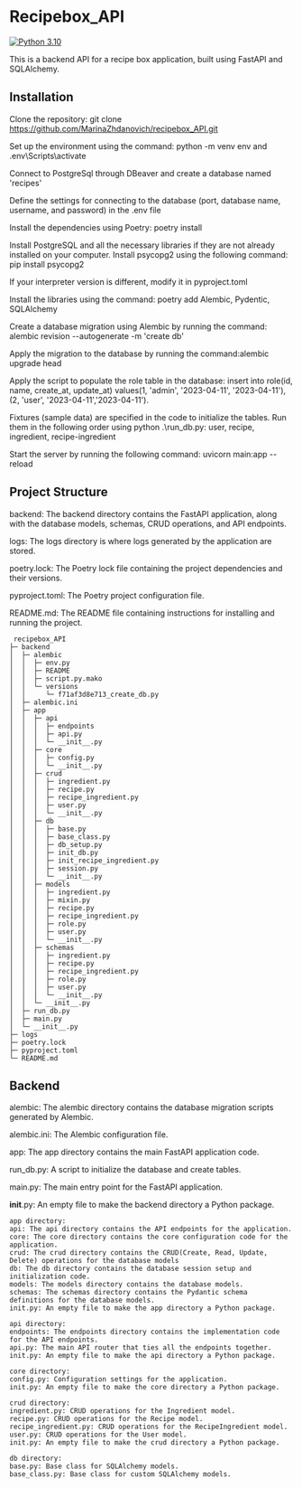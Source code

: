 # Recipebox_API
[![Python 3.10](https://img.shields.io/badge/python-3.10-blue.svg)](https://www.python.org/downloads/release/python-3100/)

This is a backend API for a recipe box application, built using FastAPI and SQLAlchemy.

## Installation


Clone the repository: git clone https://github.com/MarinaZhdanovich/recipebox_API.git

Set up the environment using the command: python -m venv env and .env\Scripts\activate

Connect to PostgreSql through DBeaver and create a database named 'recipes'

Define the settings for connecting to the database (port, database name, username, and password) in the .env file

Install the dependencies using Poetry: poetry install

Install PostgreSQL and all the necessary libraries if they are not already installed on your computer. Install psycopg2 using the following command:  pip install psycopg2 

If your interpreter version is different, modify it in pyproject.toml

Install the libraries using the command: poetry add Alembic, Pydentic, SQLAlchemy

Create a database migration using Alembic by running the command: alembic revision --autogenerate -m 'create db'

Apply the migration to the database by running the command:alembic upgrade head

Apply the script to populate the role table in the database: insert into role(id, name, create_at, update_at) values(1, 'admin', '2023-04-11', '2023-04-11'),(2, 'user', '2023-04-11','2023-04-11').

Fixtures (sample data) are specified in the code to initialize the tables. Run them in the following order using python .\run_db.py: user, recipe, ingredient, recipe-ingredient

Start the server by running the following command: uvicorn main:app --reload

## Project Structure

backend: The backend directory contains the FastAPI application, along with the database models, schemas, CRUD operations, and API endpoints.

logs: The logs directory is where logs generated by the application are stored.

poetry.lock: The Poetry lock file containing the project dependencies and their versions.

pyproject.toml: The Poetry project configuration file.

README.md: The README file containing instructions for installing and running the project.
```
 recipebox_API
├─ backend
│  ├─ alembic
│  │  ├─ env.py
│  │  ├─ README
│  │  ├─ script.py.mako
│  │  └─ versions
│  │     └─ f71af3d8e713_create_db.py
│  ├─ alembic.ini
│  ├─ app
│  │  ├─ api
│  │  │  ├─ endpoints
│  │  │  ├─ api.py
│  │  │  └─ __init__.py
│  │  ├─ core
│  │  │  ├─ config.py
│  │  │  └─ __init__.py
│  │  ├─ crud
│  │  │  ├─ ingredient.py
│  │  │  ├─ recipe.py
│  │  │  ├─ recipe_ingredient.py
│  │  │  ├─ user.py
│  │  │  └─ __init__.py
│  │  ├─ db
│  │  │  ├─ base.py
│  │  │  ├─ base_class.py
│  │  │  ├─ db_setup.py
│  │  │  ├─ init_db.py
│  │  │  ├─ init_recipe_ingredient.py
│  │  │  ├─ session.py
│  │  │  └─ __init__.py
│  │  ├─ models
│  │  │  ├─ ingredient.py
│  │  │  ├─ mixin.py
│  │  │  ├─ recipe.py
│  │  │  ├─ recipe_ingredient.py
│  │  │  ├─ role.py
│  │  │  ├─ user.py
│  │  │  └─ __init__.py
│  │  ├─ schemas
│  │  │  ├─ ingredient.py
│  │  │  ├─ recipe.py
│  │  │  ├─ recipe_ingredient.py
│  │  │  ├─ role.py
│  │  │  ├─ user.py
│  │  │  └─ __init__.py
│  │  └─ __init__.py
│  ├─ run_db.py
│  ├─ main.py
│  └─ __init__.py
├─ logs  
├─ poetry.lock
├─ pyproject.toml
└─ README.md
```

## Backend

alembic: The alembic directory contains the database migration scripts generated by Alembic.

alembic.ini: The Alembic configuration file.

app: The app directory contains the main FastAPI application code.

run_db.py: A script to initialize the database and create tables.

main.py: The main entry point for the FastAPI application.

__init__.py: An empty file to make the backend directory a Python package. 

    app directory: 
    api: The api directory contains the API endpoints for the application.
    core: The core directory contains the core configuration code for the application. 
    crud: The crud directory contains the CRUD(Create, Read, Update, Delete) operations for the database models
    db: The db directory contains the database session setup and initialization code.
    models: The models directory contains the database models.
    schemas: The schemas directory contains the Pydantic schema definitions for the database models.
    init.py: An empty file to make the app directory a Python package.

    api directory: 
    endpoints: The endpoints directory contains the implementation code for the API endpoints.
    api.py: The main API router that ties all the endpoints together. 
    init.py: An empty file to make the api directory a Python package.

    core directory: 
    config.py: Configuration settings for the application.
    init.py: An empty file to make the core directory a Python package.

    crud directory: 
    ingredient.py: CRUD operations for the Ingredient model. 
    recipe.py: CRUD operations for the Recipe model. 
    recipe_ingredient.py: CRUD operations for the RecipeIngredient model.
    user.py: CRUD operations for the User model. 
    init.py: An empty file to make the crud directory a Python package.
    
    db directory: 
    base.py: Base class for SQLAlchemy models.
    base_class.py: Base class for custom SQLAlchemy models.